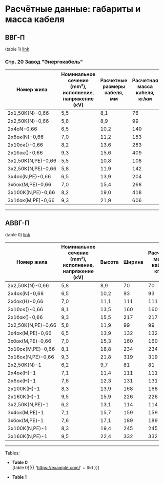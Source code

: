 # Расчётные данные: габариты и масса кабеля

## ВВГ-П  
(table 1) [link](#a89a7c33-ff05-4a37-84b8-c6bed5f51026)

### Стр. 20 Завод "Энергокабель"

| Номер жила | Номинальное сечение (mm²), исполнение, напряжение (кV) | Расчетные размеры кабеля, мм | Расчетная масса кабеля, кг/км |
|------------|----------------------------------------------------------|-----------------------------|-------------------------------|
| 2x1,50K(N)-0,66 | 5,5 | 8,1 | 76 |
| 2x2,50K(N)-0,66 | 5,8 | 8,9 | 99 |
| 2x4оN-0,66 | 6,5 | 10,2 | 140 |
| 2x6ок(N)-0,66 | 7,0 | 11,2 | 183 |
| 2х10ок(\)-0,66 | 8,2 | 13,6 | 283 |
| 2х1бок(\)-0,66 | 9,3 | 15,6 | 409 |
| 3x1,50K(N,PE)-0,66 | 5,5 | 10,8 | 108 |
| 3x2,50K(N,PE)-0,66 | 5,8 | 11,9 | 142 |
| 3x4ок(N,PE)-0,66 | 6,5 | 13,9 | 204 |
| Зхбок(M,РЕ)-0,66 | 7,0 | 15,4 | 268 |
| 3x100К(N,PE)-0,66 | 8,2 | 19,0 | 418 |
| 3х1бок(M,РЕ)-0,66 | 9,3 | 21,9 | 606 |

---

## АВВГ-П  
(table 0) [link](#753944c2-02ed-4df6-ad23-1b6ee23f54e7)

| Номер жила | Номинальное сечение (mm²), исполнение, напряжение (кV) | Высота | Ширина | Расчетная масса кабеля, кг/км |
| -------------- | ----------------------------------------------------------- | -------- | ------- | ------------------------------ |
| 2x2,50K(N)-0,66 | 5,8 | 8,9 | 70 | 70 |
| 2x4ок(N)-0,66 | 6,5 | 10,2 | 93 | 93 |
| 2хбок(Н)-0,66 | 7,0 | 11,1 | 111 | 111 |
| 2х10ок(\)-0,66 | 8,1 | 13,5 | 160 | 160 |
| 2х1бок(\)-0,66 | 9,3 | 15,5 | 217 | 217 |
| 3x2,50K(N,PE)-0,66 | 5,8 | 11,9 | 99 | 99 |
| Зх4ок(М,РЕ)-0,66 | 6,5 | 13,9 | 132 | 132 |
| Зхбок(М,РЕ)-0,66 | 7,0 | 15,3 | 160 | 160 |
| 3х10ок(М,РЕ)-0,66 | 8,1 | 18,8 | 234 | 234 |
| 3x16ок(N,PE)-0,66 | 9,3 | 21,8 | 319 | 319 |
| 2x2,50K(N)-1 | 6,2 | 9,7 | 81 | 81 |
| 2x4ок(Н)-1 | 7,1 | 11,4 | 111 | 111 |
| 2x6ок(Н)-1 | 7,6 | 12,3 | 131 | 131 |
| 2x100К(Н)-1 | 8,3 | 13,9 | 168 | 168 |
| 2x160К(Н)-1 | 9,5 | 15,9 | 226 | 226 |
| 3x2,50K(N,PE)-1 | 6,2 | 13,1 | 114 | 114 |
| Зх4ок(М,РЕ)-1 | 7,1 | 15,7 | 159 | 159 |
| Зхбок(М,РЕ)-1 | 7,6 | 17,1 | 189 | 189 |
| 3х100К(N,PE)-1 | 8,3 | 19,4 | 245 | 245 |
| 3х160К(N,PE)-1 | 9,5 | 22,4 | 332 | 332 |

---

Tables:

- **Table 0**  
[table 0]({{ 'https://example.com/' + $id }})

- **Table 1**  